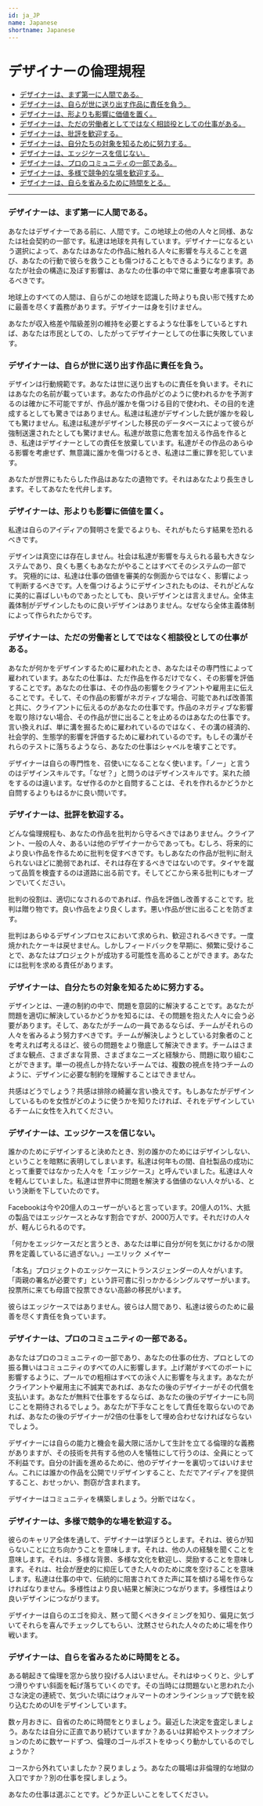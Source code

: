 ```yaml
---
id: ja_JP
name: Japanese
shortname: Japanese
---
```


# デザイナーの倫理規程

- [デザイナーは、まず第一に人間である。](#デザイナーはまず第一に人間である)
- [デザイナーは、自らが世に送り出す作品に責任を負う。](#デザイナーは自らが世に送り出す作品に責任を負う)
- [デザイナーは、形よりも影響に価値を置く。](#デザイナーは形よりも影響に価値を置く)
- [デザイナーは、ただの労働者としてではなく相談役としての仕事がある。](#デザイナーはただの労働者としてではなく相談役としての仕事がある)
- [デザイナーは、批評を歓迎する。](#デザイナーは批評を歓迎する)
- [デザイナーは、自分たちの対象を知るために努力する。](#デザイナーは自分たちの対象を知るために努力する)
- [デザイナーは、エッジケースを信じない。](#デザイナーはエッジケースを信じない)
- [デザイナーは、プロのコミュニティの一部である。](#デザイナーはプロのコミュニティの一部である)
- [デザイナーは、多様で競争的な場を歓迎する。](#デザイナーは多様で競争的な場を歓迎する)
- [デザイナーは、自らを省みるために時間をとる。](#デザイナーは自らを省みるために時間をとる)

---

### デザイナーは、まず第一に人間である。

あなたはデザイナーである前に、人間です。この地球上の他の人々と同様、あなたは社会契約の一部です。私達は地球を共有しています。デザイナーになるという選択によって、あなたはあなたの作品に触れる人々に影響を与えることを選び、あなたの行動で彼らを救うことも傷つけることもできるようになります。あなたが社会の構造に及ぼす影響は、あなたの仕事の中で常に重要な考慮事項であるべきです。

地球上のすべての人間は、自らがこの地球を認識した時よりも良い形で残すために最善を尽くす義務があります。デザイナーは身を引けません。

あなたが収入格差や階級差別の維持を必要とするような仕事をしているとすれば、あなたは市民としての、したがってデザイナーとしての仕事に失敗しています。

### デザイナーは、自らが世に送り出す作品に責任を負う。

デザインは行動規範です。あなたは世に送り出すものに責任を負います。それにはあなたの名前が載っています。あなたの作品がどのように使われるかを予測するのは確かに不可能ですが、作品が誰かを傷つける目的で使われ、その目的を達成するとしても驚きではありません。私達は私達がデザインした銃が誰かを殺しても驚けません。私達は私達がデザインした移民のデータベースによって彼らが強制送還されたとしても驚けません。私達が故意に危害を加える作品を作るとき、私達はデザイナーとしての責任を放棄しています。私達がその作品のあらゆる影響を考慮せず、無意識に誰かを傷つけるとき、私達は二重に罪を犯しています。

あなたが世界にもたらした作品はあなたの遺物です。それはあなたより長生きします。そしてあなたを代弁します。

### デザイナーは、形よりも影響に価値を置く。

私達は自らのアイディアの賢明さを愛でるよりも、それがもたらす結果を恐れるべきです。

デザインは真空には存在しません。社会は私達が影響を与えられる最も大きなシステムであり、良くも悪くもあなたがやることはすべてそのシステムの一部です。
究極的には、私達は仕事の価値を審美的な側面からではなく、影響によって判断するべきです。人を傷つけるようにデザインされたものは、それがどんなに美的に喜ばしいものであったとしても、良いデザインとは言えません。全体主義体制がデザインしたものに良いデザインはありません。なぜなら全体主義体制によって作られたからです。

### デザイナーは、ただの労働者としてではなく相談役としての仕事がある。

あなたが何かをデザインするために雇われたとき、あなたはその専門性によって雇われています。あなたの仕事は、ただ作品を作るだけでなく、その影響を評価することです。あなたの仕事は、その作品の影響をクライアントや雇用主に伝えることです。そして、その作品の影響がネガティブな場合、可能であれば改善策と共に、クライアントに伝えるのがあなたの仕事です。作品のネガティブな影響を取り除けない場合、その作品が世に出ることを止めるのはあなたの仕事です。言い換えれば、単に溝を掘るために雇われているのではなく、その溝の経済的、社会学的、生態学的影響を評価するために雇われているのです。もしその溝がそれらのテストに落ちるようなら、あなたの仕事はシャベルを壊すことです。

デザイナーは自らの専門性を、召使いになることなく使います。「ノー」と言うのはデザインスキルです。「なぜ？」と問うのはデザインスキルです。呆れた顔をするのは違います。なぜ作るのかと自問することは、それを作れるかどうかと自問するよりもはるかに良い問いです。

### デザイナーは、批評を歓迎する。

どんな倫理規程も、あなたの作品を批判から守るべきではありません。クライアント、一般の人々、あるいは他のデザイナーからであっても。むしろ、将来的により良い作品を作るために批判を促すべきです。もしあなたの作品が批判に耐えられないほどに脆弱であれば、それは存在するべきではないのです。タイヤを蹴って品質を検査するのは道路に出る前です。そしてどこから来る批判にもオープンでいてください。

批判の役割は、適切になされるのであれば、作品を評価し改善することです。批判は贈り物です。良い作品をより良くします。悪い作品が世に出ることを防ぎます。

批判はあらゆるデザインプロセスにおいて求められ、歓迎されるべきです。一度焼かれたケーキは戻せません。しかしフィードバックを早期に、頻繁に受けることで、あなたはプロジェクトが成功する可能性を高めることができます。あなたには批判を求める責任があります。

### デザイナーは、自分たちの対象を知るために努力する。

デザインとは、一連の制約の中で、問題を意図的に解決することです。あなたが問題を適切に解決しているかどうかを知るには、その問題を抱えた人々に会う必要があります。そして、あなたがチームの一員であるならば、チームがそれらの人々を省みるよう努力すべきです。チームが解決しようとしている対象者のことを考えれば考えるほど、彼らの問題をより徹底して解決できます。チームはさまざまな観点、さまざまな背景、さまざまなニーズと経験から、問題に取り組むことができます。単一の視点しか持たないチームでは、複数の視点を持つチームのように、デザインに必要な制約を理解することはできません。

共感はどうでしょう？共感は排除の綺麗な言い換えです。もしあなたがデザインしているものを女性がどのように使うかを知りたければ、それをデザインしているチームに女性を入れてください。

### デザイナーは、エッジケースを信じない。

誰かのためにデザインすると決めたとき、別の誰かのためにはデザインしない、ということを暗黙に表明してしまいます。私達は何年もの間、自社製品の成功にとって重要ではなかった人々を「エッジケース」と呼んでいました。私達は人々を軽んじていました。私達は世界中に問題を解決する価値のない人々がいる、という決断を下していたのです。

Facebookは今や20億人のユーザーがいると言っています。20億人の1%、大抵の製品ではエッジケースとみなす割合ですが、2000万人です。それだけの人々が、軽んじられるのです。

「何かをエッジケースだと言うとき、あなたは単に自分が何を気にかけるかの限界を定義しているに過ぎない。」―エリック メイヤー

「本名」プロジェクトのエッジケースにトランスジェンダーの人々がいます。「両親の署名が必要です」という許可書に引っかかるシングルマザーがいます。投票所に来ても母語で投票できない高齢の移民がいます。

彼らはエッジケースではありません。彼らは人間であり、私達は彼らのために最善を尽くす責任を負っています。

### デザイナーは、プロのコミュニティの一部である。

あなたはプロのコミュニティの一部であり、あなたの仕事の仕方、プロとしての振る舞いはコミュニティのすべての人に影響します。上げ潮がすべてのボートに影響するように、プールでの粗相はすべての泳ぐ人に影響を与えます。あなたがクライアントや雇用主に不誠実であれば、あなたの後のデザイナーがその代償を支払います。あなたが無料で仕事をするならば、あなたの後のデザイナーにも同じことを期待されるでしょう。あなたが下手なことをして責任を取らないのであれば、あなたの後のデザイナーが2倍の仕事をして埋め合わせなければならないでしょう。

デザイナーには自らの能力と機会を最大限に活かして生計を立てる倫理的な義務がありますが、その技術を共有する他の人を犠牲にして行うのは、全員にとって不利益です。自分の計画を進めるために、他のデザイナーを裏切ってはいけません。これには誰かの作品を公開でリデザインすること、ただでアイディアを提供すること、おせっかい、剽窃が含まれます。

デザイナーはコミュニティを構築しましょう。分断ではなく。

### デザイナーは、多様で競争的な場を歓迎する。

彼らのキャリア全体を通して、デザイナーは学ぼうとします。それは、彼らが知らないことに立ち向かうことを意味します。それは、他の人の経験を聞くことを意味します。それは、多様な背景、多様な文化を歓迎し、奨励することを意味します。それは、社会が歴史的に抑圧してきた人々のために席を空けることを意味します。私達は仕事の中で、伝統的に阻害されてきた声に耳を傾ける場を作らなければなりません。多様性はより良い結果と解決につながります。多様性はより良いデザインにつながります。

デザイナーは自らのエゴを抑え、黙って聞くべきタイミングを知り、偏見に気づいてそれらを喜んでチェックしてもらい、沈黙させられた人々のために場を作り戦います。

### デザイナーは、自らを省みるために時間をとる。

ある朝起きて倫理を窓から放り投げる人はいません。それはゆっくりと、少しずつ滑りやすい斜面を転げ落ちていくのです。その当時には問題ないと思われた小さな決定の連続で、気づいた頃にはウォルマートのオンラインショップで銃を絞り込むためのUIをデザインしています。

数ヶ月おきに、自省のために時間をとりましょう。最近した決定を査定しましょう。あなたは自分に正直であり続けていますか？あるいは昇給やストックオプションのために数ヤードずつ、倫理のゴールポストをゆっくり動かしているのでしょうか？

コースから外れていましたか？戻りましょう。あなたの職場は非倫理的な地獄の入口ですか？別の仕事を探しましょう。

あなたの仕事は選ぶことです。どうか正しいことをしてください。

